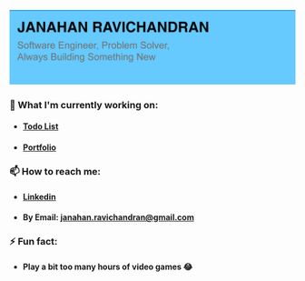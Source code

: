 [banner]: https://github.com/Janahan10/Janahan10/blob/master/Banner%20Image.jpg
[Todo List]: https://github.com/Janahan10/Todo-App
[Portfolio]: https://github.com/Janahan10/portfolio
[Linkedin]: https://www.linkedin.com/in/janahan-ravi/


![Banner Image][banner]

### 🔭 What I'm currently working on:

* #### [Todo List]
* #### [Portfolio]

### 📫 How to reach me:

* #### [Linkedin]
* #### By Email: janahan.ravichandran@gmail.com

### ⚡ Fun fact:

* #### Play a bit too many hours of video games 😂
